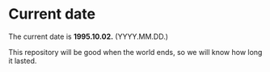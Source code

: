 # Current date

The current date is **1995.10.02.** (YYYY.MM.DD.)

This repository will be good when the world ends, so we will know how long it lasted.